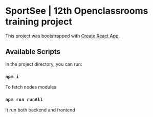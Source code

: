 # SportSee | 12th Openclassrooms training project

This project was bootstrapped with [Create React App](https://github.com/facebook/create-react-app).

## Available Scripts

In the project directory, you can run:

### `npm i`

To fetch nodes modules

### `npm run runAll`

It run both backend and frontend 
